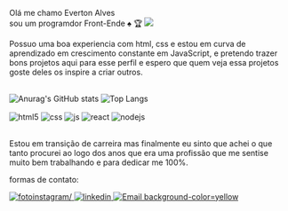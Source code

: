 Olá me chamo Everton Alves <br> sou um programdor Front-Ende :spades: :trophy:   ![](https://komarev.com/ghpvc/?username=EvertonRamsodev) <br>

 Possuo uma boa experiencia com html, css e estou em curva de aprendizado em crescimento constante em JavaScript,  e pretendo trazer bons projetos aqui para esse perfil e espero que quem veja essa projetos goste deles os inspire a criar outros.
<br>
<br>

   ![Anurag's GitHub stats](https://github-readme-stats.vercel.app/api?username=EvertonAlvesdev&show_icons=true&bg_color=white_height=500px)
  ![Top Langs](https://github-readme-stats.vercel.app/api/top-langs/?username=EvertonRamosdev&layout=compact )
<div style="display: inline_block">
  <img align="center" alt="html5" src="https://img.shields.io/badge/HTML5-E34F26?style=for-the-badge&logo=html5&logoColor=white" />
  <img align="center" alt="css" src="https://img.shields.io/badge/CSS3-1572B6?style=for-the-badge&logo=css3&logoColor=white" />
  <img align="center" alt="js" src="https://img.shields.io/badge/JavaScript-F7DF1E?style=for-the-badge&logo=javascript&logoColor=black" />
  <img align="center" alt="react" src="https://img.shields.io/badge/React-20232A?style=for-the-badge&logo=react&logoColor=61DAFB" />
  <img align="center" alt="nodejs" src="https://img.shields.io/badge/Node.js-43853D?style=for-the-badge&logo=node.js&logoColor=white" />
</div>
<br/>
 
 Estou em transição de carreira mas finalmente eu sinto que achei o que tanto procurei ao logo dos anos que era uma profissão que me sentise muito bem trabalhando e para dedicar me 100%.

formas de contato:
<br>
<div style="display: inline_block">
  <a href="https://www.instagram.com/evertonj_alves/?next=%2F "> 
   <img src="https://img.shields.io/badge/Instagram-E4405F?style=for-the-badge&logo=instagram&logoColor=white" alt=fotoinstagram/>
  </a>

 <a href="https://www.linkedin.com/in/everton-j%C3%BAlio-alves/">
 <img src="https://img.shields.io/badge/LinkedIn-0077B5?style=for-the-badge&logo=linkedin&logoColor=white" alt=" linkedin"/>
 </a>

  <a href="evertonjulio421@gmail.com">
 <img src="https://img.shields.io/badge/Gmail-D14836?style=for-the-badge&logo=gmail&logoColor=white" alt="Email background-color=yellow"/>
 </a>
</div><br/>

